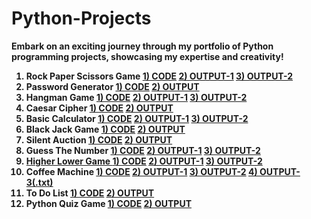 # Python-Projects
<b> Embark on an exciting journey through my portfolio of Python programming projects, showcasing my expertise and creativity! <b>
<ol>
<b>
<li>Rock Paper Scissors Game  <a href="Rock-Paper-Scissors_Game.py">1)  CODE</a>  <a href="Output Of codes/Rock Paper Scissors game python code output.png">2) OUTPUT-1</a> <a href="Output Of codes/Rock-Paper-Scissors python Code Output recording.mp4"> 3) OUTPUT-2 </a> </li>
<li>Password Generator  <a href="Password_Generator.py">1)  CODE</a>  <a href="Output Of codes/Output of Password Generator code.png">2)  OUTPUT</a> </li>
<li>Hangman Game <a href="Hangman_Game.py">1)  CODE</a>  <a href="Output Of codes/Hangman Output.txt">2)  OUTPUT-1</a> <a href="Output Of codes/Hangman code output.mp4">3) OUTPUT-2</a></li> 
<li>Caesar Cipher  <a href="Caesar_Cipher.py">1)  CODE</a>  <a href="Output Of codes/Caesar Cipher Output.png">2)  OUTPUT</a> </li>
<li>Basic Calculator  <a href="Basic_Calculator.py">1)  CODE</a>  <a href="Output Of codes/Basic Calculator Output.png">2)  OUTPUT-1</a> <a href="Output Of codes/Output of Basic Calculator.mp4">3) OUTPUT-2</a></li>
<li>Black Jack Game  <a href="Black_Jack_Game.py">1)  CODE</a>  <a href="Output Of codes/Output Black Jack game.png">2)  OUTPUT</a> </li>
<li>Silent Auction  <a href="Silent_Auction.py">1)  CODE</a>  <a href="Output Of codes/Silent Auction Output.mp4">2)  OUTPUT</a> </li>
<li>Guess The Number  <a href="Guess_the_number.py">1)  CODE</a>  <a href="Output Of codes/Guess the number output -Easy level.png">2)  OUTPUT-1</a> <a href="Output Of codes/Guess the number output -Hard level.png">3) OUTPUT-2</li>
<li>Higher Lower Game  <a href="Higher-Lower_Game.py">1)  CODE</a>  <a href="Output Of codes/Higher-Lower Output.png">2)  OUTPUT-1</a> <a href="Output Of codes/Higher-Lower code Output.mp4">3) OUTPUT-2</A> </li>
<li>Coffee Machine  <a href="Coffee_Machine.py">1)  CODE</a>  <a href="Output Of codes/Coffee machine output-1.png">2)  OUTPUT-1</a>  <a href="Output Of codes/Coffee machine output-2.png">3)  OUTPUT-2</a> <a href="Output Of codes/coffee machine output.txt">4) OUTPUT-3(.txt)</a> </li>
<li>To Do List  <a href="To_Do_List.py">1)  CODE</a>  <a href="Output Of codes/To Do List Output.txt">2)  OUTPUT</a> </li>
<li>Python Quiz Game  <a href="Python_Quiz_Game.py">1)  CODE</a>  <a href="Output Of codes/Python Quiz Game Output.txt">2)  OUTPUT</a> </li>
</b>
</ol>
